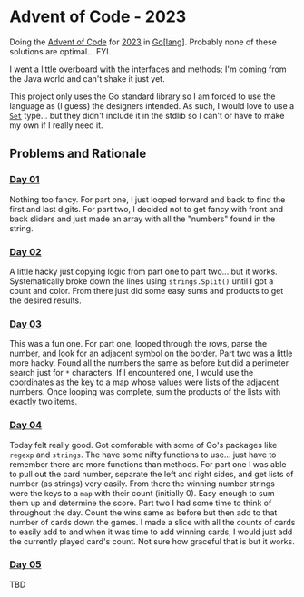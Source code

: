 # Advent of Code - 2023
Doing the [Advent of Code](https://adventofcode.com/) for [2023](https://adventofcode.com/2023/) in [Go\[lang\]](https://go.dev/).
Probably none of these solutions are optimal... FYI.

I went a little overboard with the interfaces and methods; I'm coming from the Java world and can't shake it just yet.

This project only uses the Go standard library so I am forced to use the language as (I guess) the designers intended.
As such, I would love to use a [`Set`](https://pkg.go.dev/github.com/deckarep/golang-set)
type... but they didn't include it in the stdlib so I can't or have to make my own if I really need it.

## Problems and Rationale

### [Day 01](solution/days/day01.go)
Nothing too fancy.
For part one, I just looped forward and back to find the first and last digits.
For part two, I decided not to get fancy with front and back sliders and just made an array with all the "numbers" found in the string.

### [Day 02](solution/days/day02.go)
A little hacky just copying logic from part one to part two... but it works.
Systematically broke down the lines using `strings.Split()` until I got a count and color.
From there just did some easy sums and products to get the desired results.

### [Day 03](solution/days/day03.go)
This was a fun one.
For part one, looped through the rows, parse the number, and look for an adjacent symbol on the border.
Part two was a little more hacky.
Found all the numbers the same as before but did a perimeter search just for `*` characters.
If I encountered one, I would use the coordinates as the key to a map whose values were lists of the adjacent numbers.
Once looping was complete, sum the products of the lists with exactly two items.

### [Day 04](solution/days/day04.go)
Today felt really good.
Got comforable with some of Go's packages like `regexp` and `strings`.
The have some nifty functions to use... just have to remember there are more functions than methods.
For part one I was able to pull out the card number, separate the left and right sides, and get lists of number (as strings) very easily.
From there the winning number strings were the keys to a `map` with their count (initially 0).
Easy enough to sum them up and determine the score.
Part two I had some time to think of throughout the day.
Count the wins same as before but then add to that number of cards down the games.
I made a slice with all the counts of cards to easily add to and when it was time to add winning cards, I would just add the currently
played card's count. Not sure how graceful that is but it works.

### [Day 05](solution/days/day05.go)
TBD
